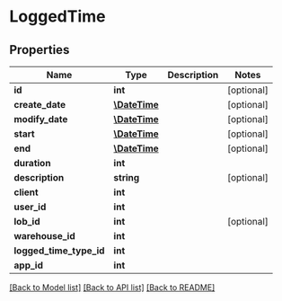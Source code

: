 # LoggedTime

## Properties
Name | Type | Description | Notes
------------ | ------------- | ------------- | -------------
**id** | **int** |  | [optional] 
**create_date** | [**\DateTime**](\DateTime.md) |  | [optional] 
**modify_date** | [**\DateTime**](\DateTime.md) |  | [optional] 
**start** | [**\DateTime**](\DateTime.md) |  | [optional] 
**end** | [**\DateTime**](\DateTime.md) |  | [optional] 
**duration** | **int** |  | 
**description** | **string** |  | [optional] 
**client** | **int** |  | 
**user_id** | **int** |  | 
**lob_id** | **int** |  | [optional] 
**warehouse_id** | **int** |  | 
**logged_time_type_id** | **int** |  | 
**app_id** | **int** |  | 

[[Back to Model list]](../README.md#documentation-for-models) [[Back to API list]](../README.md#documentation-for-api-endpoints) [[Back to README]](../README.md)


